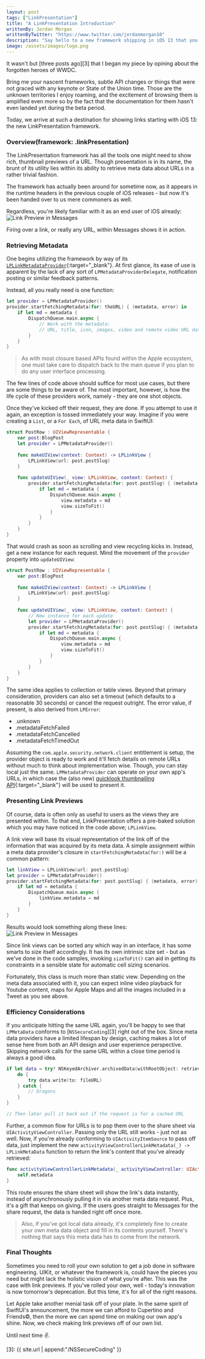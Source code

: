 ```yaml
---
layout: post
tags: ["LinkPresentation"]
title: "A LinkPresentation Introduction"
writtenBy: Jordan Morgan
writtenByTwitter: "https://www.twitter.com/jordanmorgan10"
description: "Say hello to a new framework shipping in iOS 13 that you've likely used hundreds of times as an end user. Now, rich link previews are available to all of us."
image: /assets/images/logo.png
---
```

It wasn't but [three posts ago][3] that I began my piece by opining about the forgotten heroes of WWDC. 

Bring me your nascent frameworks, subtle API changes or things that were not graced with any keynote or State of the Union time. Those are the unknown territories I enjoy roaming, and the excitement of browsing them is amplified even more so by the fact that the documentation for them hasn't even landed yet during the beta period.

Today, we arrive at such a destination for showing links starting with iOS 13: the new LinkPresentation framework.

### Overview(framework: .linkPresentation)
The LinkPresentation framework has all the tools one might need to show rich, thumbnail previews of a URL. Though presentation is in its name, the brunt of its utility lies within its ability to retrieve meta data about URLs in a rather trivial fashion. 

The framework has actually been around for sometime now, as it appears in the runtime headers in the previous couple of iOS releases  - but now it's been handed over to us mere commoners as well.

Regardless, you're likely familiar with it as an end user of iOS already:
![Link Preview in Messages](../assets/images/lpMessages.jpeg)

Firing over a link, or really any URL, within Messages shows it in action.

### Retrieving Metadata
One begins utilizing the framework by way of its [`LPLinkMetadataProvider`][1]{:target="_blank"}. At first glance, its ease of use is apparent by the lack of any sort of `LPMetadataProviderDelegate`, notification posting or similar feedback patterns. 

Instead, all you really need is one function:

```swift
let provider = LPMetadataProvider()
provider.startFetchingMetadata(for: theURL) { (metadata, error) in
    if let md = metadata {
        DispatchQueue.main.async {
            // Work with the metadata:
            // URL, title, icon, images, video and remote video URL data.
        }
    }
}
```

> As with most closure based APIs found within the Apple ecosystem, one must take care to dispatch back to the main queue if you plan to do any user interface processing.

The few lines of code above should suffice for most use cases, but there are some things to be aware of. The most important, however, is how the life cycle of these providers work, namely - they are one shot objects. 

Once they've kicked off their request, they are done. If you attempt to use it again, an exception is tossed immediately your way. Imagine if you were creating a `List`, or a `For Each`, of URL meta data in SwiftUI:

```swift
struct PostRow : UIViewRepresentable {
    var post:BlogPost
    let provider = LPMetadataProvider()
    
    func makeUIView(context: Context) -> LPLinkView {
        LPLinkView(url: post.postSlug)
    }
    
    func updateUIView(_ view: LPLinkView, context: Context) {
        provider.startFetchingMetadata(for: post.postSlug) { (metadata, error) in
            if let md = metadata {
                DispatchQueue.main.async {
                    view.metadata = md
                    view.sizeToFit()
                }
            }
        }
    }
}
```

That would crash as soon as scrolling and view recycling kicks in. Instead, get a new instance for each request. Mind the movement of the `provider` property into `updateUIView`:

```swift
struct PostRow : UIViewRepresentable {
    var post:BlogPost
    
    func makeUIView(context: Context) -> LPLinkView {
        LPLinkView(url: post.postSlug)
    }
    
    func updateUIView(_ view: LPLinkView, context: Context) {
        // New instance for each update
        let provider = LPMetadataProvider()
        provider.startFetchingMetadata(for: post.postSlug) { (metadata, error) in
            if let md = metadata {
                DispatchQueue.main.async {
                    view.metadata = md
                    view.sizeToFit()
                }
            }
        }
    }
}
```
The same idea applies to collection or table views. Beyond that primary consideration, providers can also set a timeout (which defaults to a reasonable 30 seconds) or cancel the request outright. The error value, if present, is also derived from `LPError`:

- .unknown
- .metadataFetchFailed
- .metadataFetchCancelled
- .metadataFetchTimedOut

Assuming the `com.apple.security.network.client` entitlement is setup, the provider object is ready to work and it'll fetch details on remote URLs without much to think about implementation wise. Though, you can stay local just the same. `LPMetadataProvider` can operate on your own app's URLs, in which case the (also new) [quicklook thumbnailing API][2]{:target="_blank"} will be used to present it.

### Presenting Link Previews
Of course, data is often only as useful to users as the views they are presented within. To that end, LinkPresentation offers a pre-baked solution which you may have noticed in the code above; `LPLinkView`.

A link view will base its visual representation of the link off of the information that was acquired by its meta data. A simple assignment within a meta data provider's closure in `startFetchingMetadata(for:)` will be a common pattern:

```swift
let linkView = LPLinkView(url: post.postSlug)
let provider = LPMetadataProvider()
provider.startFetchingMetadata(for: post.postSlug) { (metadata, error) in
    if let md = metadata {
        DispatchQueue.main.async {
            linkView.metadata = md
        }
    }
}
```

Results would look something along these lines:
![Link Preview in Messages](../assets/images/links.png)

Since link views can be sorted any which way in an interface, it has some smarts to size itself accordingly. It has its own intrinsic size set - but as we've done in the code samples, invoking `sizeToFit()` can aid in getting its constraints in a sensible state for automatic cell sizing scenarios.

Fortunately, this class is much more than static view. Depending on the meta data associated with it, you can expect inline video playback for Youtube content, maps for Apple Maps and all the images included in a Tweet as you see above.

### Efficiency Considerations
If you anticipate hitting the same URL again, you'll be happy to see that `LPMetaData` conforms to [`NSSecureCoding`][3] right out of the box. Since meta data providers have a limited lifespan by design, caching makes a lot of sense here from both an API design and user experience perspective. Skipping network calls for the same URL within a close time period is always a good idea.

```swift
if let data = try? NSKeyedArchiver.archivedData(withRootObject: retrievedMetadata, requiringSecureCoding: true) {
    do {
        try data.write(to: fileURL)
    } catch {
        // Dragons
    }
}

// Then later pull it back out if the request is for a cached URL
```

Further, a common flow for URLs is to pop them over to the share sheet via `UIActivityViewController`. Passing only the URL still works - just not as well. Now, if you're already conforming to `UIActivityItemSource` to pass off data, just implement the new `activityViewControllerLinkMetadata(_) -> LPLinkMetaData` function to return the link's content that you've already retrieved:

```swift
func activityViewControllerLinkMetadata(_ activityViewController: UIActivityViewController) -> LPLinkMetadata? {
    self.metadata
}
```
This route ensures the share sheet will show the link's data instantly, instead of asynchronously pulling it in via another meta data request. Plus, it's a gift that keeps on giving. If the users goes straight to Messages for the share request, the data is handed right off once more.

> Also, if you've got local data already, it's completely fine to create your own meta data object and fill in its contents yourself. There's nothing that says this meta data has to come from the network.

### Final Thoughts
Sometimes you need to roll your own solution to get a job done in software engineering. UIKit, or whatever the framework is, could have the pieces you need but might lack the holistic vision of what you're after. This was the case with link previews. If you've rolled your own, well - today's innovation is now tomorrow's deprecation. But this time, it's for all of the right reasons.

Let Apple take another menial task off of your plate. In the same spirit of SwiftUI's announcement, the more we can afford to Cupertino and Friends©, then the more we can spend time on making our own app's shine. Now, we check making link previews off of our own list.

Until next time ✌️.

[1]: https://developer.apple.com/documentation/linkpresentation/lpmetadataprovider
[2]: https://developer.apple.com/documentation/quicklookthumbnailing
[3]: {{ site.url | append:"/NSSecureCoding" }}

